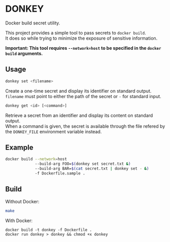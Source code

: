 # DONKEY

Docker build secret utility.

This project provides a simple tool to pass secrets to `docker build`.\
It does so while trying to minimize the exposure of sensitive information.

**Important: This tool requires `--network=host` to be specified in the `docker build` arguments.**



## Usage

```sh
donkey set <filename>
```

Create a one-time secret and display its identifier on standard output.\
`filename` must point to either the path of the secret or `-` for standard input.

```sh
donkey get <id> [<command>]
```

Retrieve a secret from an identifier and display its content on standard output.\
When a command is given, the secret is available through the file refered by the `DONKEY_FILE` environment variable instead.

## Example

```sh
docker build --network=host
             --build-arg FOO=$(donkey set secret.txt &)
             --build-arg BAR=$(cat secret.txt | donkey set - &)
             -f Dockerfile.sample .
```

## Build

Without Docker:
```sh
make
```

With Docker:
```
docker build -t donkey -f Dockerfile .
docker run donkey > donkey && chmod +x donkey
```
